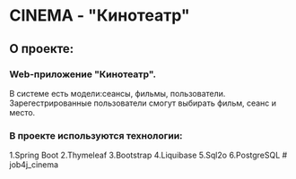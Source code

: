 # CINEMA - "Кинотеатр"
## О проекте:

### Web-приложение "Кинотеатр".

В системе есть модели:сеансы, фильмы, пользователи. Зарегестрированные пользователи смогут выбирать фильм, сеанс и место.

### В проекте используются технологии:
1.Spring Boot
2.Thymeleaf
3.Bootstrap
4.Liquibase
5.Sql2o
6.PostgreSQL
#   j o b 4 j _ c i n e m a 
 
 
